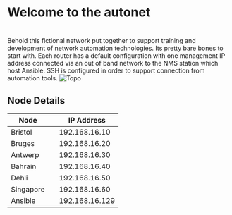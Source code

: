 # Welcome to the autonet <h1>
Behold this fictional network put together to support training and development of network automation technologies. Its pretty bare bones to start with. Each router has a default configuration with one management IP address connected via an out of band network to the NMS station which host Ansible. SSH is configured in order to support connection from automation tools.
 ![Topo](https://user-images.githubusercontent.com/17169238/65721114-56ac4e00-e0a1-11e9-94f7-63cb6f9258b7.JPG)
 
 ## Node Details
 
 |Node| |IP Address|
 |-----|-|---------|
 |Bristol| | 192.168.16.10|
 |Bruges| |192.168.16.20|
 |Antwerp| |192.168.16.30|
 |Bahrain| |192.168.16.40|
 |Dehli| |192.168.16.50|
 |Singapore| |192.168.16.60|
 |Ansible| | 192.168.16.129|
